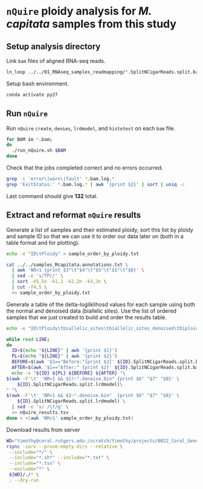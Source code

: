 # `nQuire` ploidy analysis for *M. capitata* samples from this study

## Setup analysis directory

Link `bam` files of aligned RNA-seq reads.

```bash
ln_loop ../../01_RNAseq_samples_readmapping/*.SplitNCigarReads.split.bam
```

Setup bash environment.

```bash
conda activate py27
```

## Run `nQuire`

Run `nQuire` `create`, `denies`, `lrdmodel`, and `histotest` on each `bam` file. 

```bash
for BAM in *.bam;
do
  ./run_nQuire.sh $BAM
done
```

Check that the jobs completed correct and no errors occurred.

```bash
grep -i 'error\|warn\|fault' *.bam.log.*
grep 'ExitStatus:' *.bam.log.* | awk '{print $2}' | sort | uniq -c
```

Last command should give **132** total.

## Extract and reformat `nQuire` results

Generate a list of samples and their estimated ploidy, sort this list by ploidy and sample ID so that we can use it to order our data later on (both in a table format and for plotting).

```bash
echo -e "ID\tPloidy" > sample_order_by_ploidy.txt

cat ../../samples_Mcapitata.annotations.txt \
  | awk 'NR>1 {print $3"\t"$4"\t"$5"\t"$1"\t"$8}' \
  | sed -e 's/TP//' \
  | sort -k5,5n -k1,1 -k2,2n -k3,3n \
  | cut -f4,5 \
  >> sample_order_by_ploidy.txt
```

Generate a table of the delta-logliklihosd values for each sample using both the normal and denoised data (biallelic sites). Use the list of ordered samples that we just created to build and order the results table. 

```bash
echo -e "ID\tPloidy\tbiallelic_sites\tbiallelic_sites_denoised\tDiploid\tTriploid\tTetraploid\tDiploid_denoised\tTriploid_denoised\tTetraploid_denoised" > nQuire_results.tsv

while read LINE;
do
  ID=$(echo "${LINE}" | awk '{print $1}')
  PL=$(echo "${LINE}" | awk '{print $2}')
  BEFORE=$(awk '$1=="Before:"{print $2}' ${ID}.SplitNCigarReads.split.bam.log.*)
  AFTER=$(awk '$1=="After:" {print $2}' ${ID}.SplitNCigarReads.split.bam.log.*)
  echo -e "${ID} ${PL} ${BEFORE} ${AFTER} "\
$(awk -F'\t' 'NR>1 && $1!~".denoise.bin" {print $6" "$7" "$8}' \
    ${ID}.SplitNCigarReads.split.lrdmodel)\
" "\
$(awk -F'\t' 'NR>1 && $1~".denoise.bin"  {print $6" "$7" "$8}' \
    ${ID}.SplitNCigarReads.split.lrdmodel) \
  | sed -e 's/ /\t/g' \
  >> nQuire_results.tsv
done < <(awk 'NR>1' sample_order_by_ploidy.txt)
```

Download results from server

```bash
WD="timothy@coral.rutgers.edu:/scratch/timothy/projects/0022_Coral_Genotype_Analysis/03_Analysis/2022-02-05/Montipora_capitata/02_ploidy_analysis/nQuire/"
rsync -zarv --prune-empty-dirs --relative \
 --include="*/" \
 --include="*.sh*" --include="*.txt" \
 --include="*.tsv" \
 --exclude="*" \
 ${WD}/./* \
 . --dry-run
```





